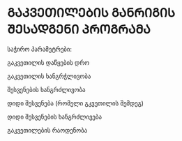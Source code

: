 # ᲒᲐᲙᲕᲔᲗᲘᲚᲔᲑᲘᲡ ᲒᲐᲜᲠᲘᲒᲘᲡ ᲨᲔᲡᲐᲓᲒᲔᲜᲘ ᲞᲠᲝᲒᲠᲐᲛᲐ


საჭირო პარამეტრები:

გაკვეთილის დაწყების დრო

გაკვეთილის ხანგრჭლივობა

შესვენების ხანგრძლივობა

დიდი შესვენება (რომელი გკვეთილის შემდეგ)

დიდი შესვენების ხანგრძლივება

გაკვეთილების რაოდენობა


